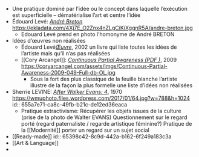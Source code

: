 - Une pratique dominé par l’idée ou le concept dans laquelle l’exécution est superficielle – dématérialise l’art et centre l’idée
- Édouard Levé: [*André Breton*](https://ekladata.com/4Xj7E_O2Znx4nZLgCiKiXggnR5A/andre-breton.jpg) https://ekladata.com/4Xj7E_O2Znx4nZLgCiKiXggnR5A/andre-breton.jpg
	- Edouard Levé prend en photo l’homonyme de André BRETON
- Idées d’œuvres non réalisées
	- Édouard Levé[*Œuvre*](https://www.pol-editeur.com/index.php?spec=livre&ISBN=2-86744-910-3), 2002 un livre qui liste toutes les idées de l’artiste mais qu’il n’as pas réalisées
	- [[Cory Arcangel]]: [*Continuous Partial Awareness (PDF )*](https://coryarcangel.com/things-i-made/2009-049-continuous-partial-awareness-pdf), 2009 https://coryarcangel.com/assets/imgs/Continuous-Partial-Awareness-2009-049-Full-db-OL.jpg
		- Sous la fort des plus classique de la feuille blanche l’artiste illustre de la façon la plus formelle une liste d’idées non réalisées
- Sherrie LEVINE: [*After Walker Evans: 4*](https://www.metmuseum.org/art/collection/search/267214), 1970 https://wmuphoto.files.wordpress.com/2017/01/64.jpg?w=788&h=1024
  id:: 655a7e71-ca8c-49fb-b21c-de12ed36eaca
	- Pratique extractivisme: Récupérer les objets issues de la culture (prise de la photo de Walter EVANS)  Questionnement sur le regard porté (regard paternaliste / regarde artistique féminine?) Pratique de la [[Modernité]] porter un regard sur un sujet social
- [[Ready-made]]
  id:: 65398c42-8c9d-442a-b162-6f249a183c3a
- [[Art & Language]]
-